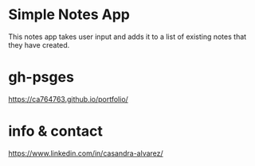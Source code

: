 # Simple Notes App

This notes app takes user input and adds it to a list of existing notes that they have created.

# gh-psges
https://ca764763.github.io/portfolio/

# info & contact
https://www.linkedin.com/in/casandra-alvarez/